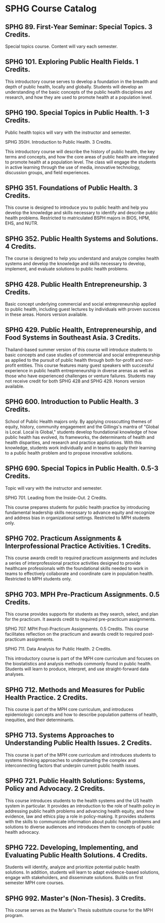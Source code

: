 # SPHG Course Catalog

## SPHG 89. First-Year Seminar: Special Topics. 3 Credits.

Special topics course. Content will vary each semester.

## SPHG 101. Exploring Public Health Fields. 1 Credits.

This introductory course serves to develop a foundation in the breadth and depth of public health, locally and globally. Students will develop an understanding of the basic concepts of the public health disciplines and research, and how they are used to promote health at a population level.

## SPHG 190. Special Topics in Public Health. 1-3 Credits.
Public health topics will vary with the instructor and semester.

SPHG 350H. Introduction to Public Health. 3 Credits.

This introductory course will describe the history of public health, the key terms and concepts, and how the core areas of public health are integrated to promote health at a population level. The class will engage the students in active learning through the use of media, innovative technology, discussion groups, and field experiences.

## SPHG 351. Foundations of Public Health. 3 Credits.

This course is designed to introduce you to public health and help you develop the knowledge and skills necessary to identify and describe public health problems. Restricted to matriculated BSPH majors in BIOS, HPM, EHS, and NUTR.

## SPHG 352. Public Health Systems and Solutions. 4 Credits.

The course is designed to help you understand and analyze complex health systems and develop the knowledge and skills necessary to develop, implement, and evaluate solutions to public health problems.

## SPHG 428. Public Health Entrepreneurship. 3 Credits.

Basic concept underlying commercial and social entrepreneurship applied to public health, including guest lectures by individuals with proven success in these areas. Honors version available.

## SPHG 429. Public Health, Entrepreneurship, and Food Systems in Southeast Asia. 3 Credits.

Thailand-based summer version of this course will introduce students to basic concepts and case studies of commercial and social entrepreneurship as applied to the pursuit of public health through both for-profit and non-profit entities. This course features many guest speakers with successful experience in public health entrepreneurship in diverse arenas as well as those who have experienced challenges or venture failures. Students may not receive credit for both SPHG 428 and SPHG 429. Honors version available.

## SPHG 600. Introduction to Public Health. 3 Credits.

School of Public Health majors only. By applying crosscutting themes of equity, history, community engagement and the Gillings's mantra of "Global is Local. Local is Global," students develop foundational knowledge of how public health has evolved, its frameworks, the determinants of health and health disparities, and research and practice applications. With this knowledge, students work individually and in teams to apply their learning to a public health problem and to propose innovative solutions.

## SPHG 690. Special Topics in Public Health. 0.5-3 Credits.
Topic will vary with the instructor and semester.

SPHG 701. Leading from the Inside-Out. 2 Credits.

This course prepares students for public health practice by introducing fundamental leadership skills necessary to advance equity and recognize and address bias in organizational settings. Restricted to MPH students only.

## SPHG 702. Practicum Assignments & Interprofessional Practice Activities. 1 Credits.

This course awards credit to required practicum assignments and includes a series of interprofessional practice activities designed to provide healthcare professionals with the foundational skills needed to work in teams to effectively collaborate and coordinate care in population health. Restricted to MPH students only.

## SPHG 703. MPH Pre-Practicum Assignments. 0.5 Credits.
This course provides supports for students as they search, select, and plan for the practicum. It awards credit to required pre-practicum assignments.

SPHG 707. MPH Post-Practicum Assignments. 0.5 Credits.
This course facilitates reflection on the practicum and awards credit to required post-practicum assignments.

SPHG 711. Data Analysis for Public Health. 2 Credits.

This introductory course is part of the MPH core curriculum and focuses on the biostatistics and analysis methods commonly found in public health. Students will learn to produce, interpret, and use straight-forward data analyses.

## SPHG 712. Methods and Measures for Public Health Practice. 2 Credits.

This course is part of the MPH core curriculum, and introduces epidemiologic concepts and how to describe population patterns of health, inequities, and their determinants.

## SPHG 713. Systems Approaches to Understanding Public Health Issues. 2 Credits.

This course is part of the MPH core curriculum and introduces students to systems thinking approaches to understanding the complex and interconnecting factors that underpin current public health issues.

## SPHG 721. Public Health Solutions: Systems, Policy and Advocacy. 2 Credits.

This course introduces students to the health systems and the US health system in particular. It provides an introduction to the role of health policy in addressing public health problems and advancing health equity, and how evidence, law and ethics play a role in policy-making. It provides students with the skills to communicate information about public health problems and solutions to diverse audiences and introduces them to concepts of public health advocacy.

## SPHG 722. Developing, Implementing, and Evaluating Public Health Solutions. 4 Credits.

Students will identify, analyze and prioritize potential public health solutions. In addition, students will learn to adapt evidence-based solutions, engage with stakeholders, and disseminate solutions. Builds on first semester MPH core courses.

## SPHG 992. Master's (Non-Thesis). 3 Credits.

This course serves as the Master's Thesis substitute course for the MPH program.

